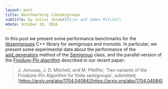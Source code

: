 ```yaml
---
layout: post
title: Benchmarking libsemigroups
subtitle: by Julius Jonu&#353;as and James Mitchell
mdate: October 19, 2016
---
```


In this post we present some performance benchmarks for the
[libsemigroups](https://james-d-mitchell.github.io/libsemigroups/index.html)
C++ library for semigroups and monoids. In particular, we present some
experimental data about the performance of the
[add_generators](https://james-d-mitchell.github.io/libsemigroups/classlibsemigroups_1_1_semigroup.html#a7a8af8615e4a45aa6e83837f01baa5a2)
method of the
[Semigroup](https://james-d-mitchell.github.io/libsemigroups/classlibsemigroups_1_1_semigroup.html)
class, and the parallel version of the [Froidure-Pin
algorithm](https://www.irif.fr/~jep/PDF/Rio.pdf) described in our recent paper:

> J. Jonusas, J. D. Mitchell, and M. Pfeiffer,
> &#8216;Two variants of the Froiduire-Pin Algorithm for finite
> semigroups&#8217;, submitted; [https://arxiv.org/abs/1704.04084](https://arxiv.org/abs/1704.04084)
